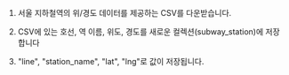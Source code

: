 1. 서울 지하철역의 위/경도 데이터를 제공하는 CSV를 다운받습니다.

2. CSV에 있는 호선, 역 이름, 위도, 경도를 새로운 컬렉션(subway_station)에 저장합니다

3. "line", "station_name", "lat", "lng"로 값이 저장됩니다.
